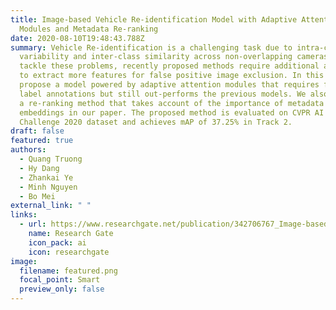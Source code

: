 ```yaml
---
title: Image-based Vehicle Re-identification Model with Adaptive Attention
  Modules and Metadata Re-ranking
date: 2020-08-10T19:48:43.788Z
summary: Vehicle Re-identification is a challenging task due to intra-class
  variability and inter-class similarity across non-overlapping cameras. To
  tackle these problems, recently proposed methods require additional annotation
  to extract more features for false positive image exclusion. In this paper, we
  propose a model powered by adaptive attention modules that requires fewer
  label annotations but still out-performs the previous models. We also include
  a re-ranking method that takes account of the importance of metadata feature
  embeddings in our paper. The proposed method is evaluated on CVPR AI City
  Challenge 2020 dataset and achieves mAP of 37.25% in Track 2.
draft: false
featured: true
authors:
  - Quang Truong
  - Hy Dang
  - Zhankai Ye
  - Minh Nguyen
  - Bo Mei
external_link: " "
links:
  - url: https://www.researchgate.net/publication/342706767_Image-based_Vehicle_Re-identification_Model_with_Adaptive_Attention_Modules_and_Metadata_Re-ranking
    name: Research Gate
    icon_pack: ai
    icon: researchgate
image:
  filename: featured.png
  focal_point: Smart
  preview_only: false
---
```

